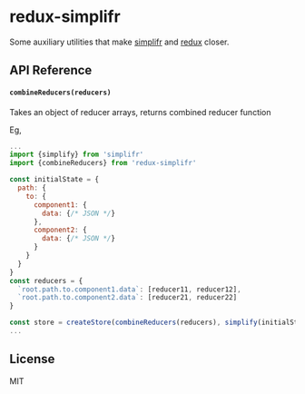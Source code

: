 # redux-simplifr

Some auxiliary utilities that make [simplifr](https://github.com/krispo/simplifr) and [redux](https://github.com/reactjs/redux) closer. 

## API Reference

#### `combineReducers(reducers)`
Takes an object of reducer arrays, returns combined reducer function

Eg,
```js
...
import {simplify} from 'simplifr'
import {combineReducers} from 'redux-simplifr'

const initialState = {
  path: {
    to: {
      component1: {
        data: {/* JSON */}
      },
      component2: {
        data: {/* JSON */}
      }
    }
  }
}
const reducers = {
  `root.path.to.component1.data`: [reducer11, reducer12],
  `root.path.to.component2.data`: [reducer21, reducer22]      
}

const store = createStore(combineReducers(reducers), simplify(initialState))
...
```

## License
MIT